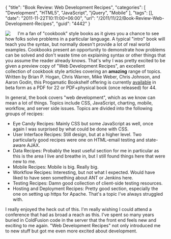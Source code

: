 {
	"title": "Book Review: Web Development Recipes",
	"categories": [
		"Development",
		"HTML5",
		"JavaScript",
		"jQuery",
		"Mobile"
	],
	"tags": [],
	"date": "2011-11-22T10:11:00+06:00",
	"url": "/2011/11/22/Book-Review-Web-Development-Recipes",
	"guid": "4442"
}

<img src="http://static.raymondcamden.com/images/cfjedi/wbdev.jpg" align="left" style="padding-right: 20px" />I'm a fan of "cookbook" style books as it gives you a chance to see how folks solve problems in a particular language. A typical "intro" book will teach you the syntax, but normally doesn't provide a lot of real world examples. Cookbooks present an opportunity to demonstrate how problems can be solved and don't waste time on explaining syntax or other things that you assume the reader already knows. That's why I was pretty excited to be given a preview copy of "Web Development Recipes", an excellent collection of cookbook style articles covering an <b>amazing</b> range of topics. Written by Brian P. Hogan, Chris Warren, Mike Weber, Chris Johnson, and Aaron Godin, this Progamatic Bookshelf offering is currently <a href="http://pragprog.com/book/wbdev/web-development-recipes">available</a> in beta form as a PDF for 22 or PDF+physical book (once released) for 44. 

In general, the book covers "web development", which as we know can mean a lot of things. Topics include CSS, JavaScript, charting, mobile, workflow, and server side issues. Topics are divided into the following groups of recipes:

<ul>
<li>Eye Candy Recipes: Mainly CSS but some JavaScript as well, once again I was surprised by what could be done with CSS.
<li>User Interface Recipes: Still design, but at a higher level. Two particularly good recipes were one on HTML-email testing and state-aware AJAX.
<li>Data Recipes: Probably the least useful section for me in particular as this is the area I live and breathe in, but I still found things here that were new to me. 
<li>Mobile Recipes: Mobile is big. Really big.
<li>Workflow Recipes: Interesting, but not what I expected. Would have liked to have seen something about ANT or Jenkins here.
<li>Testing Recipes: Damn good collection of client-side testing resources.
<li>Hosting and Deployment Recipes: Pretty good section, especially the one on setting up https for Apache. That's a topic I've always struggled with. 
</ul>

I really enjoyed the heck out of this. I'm really wishing I could attend a conference that had as broad a reach as this. I've spent so many years buried in ColdFusion code in the server that the front end feels new and exciting to me again. "Web Development Recipes" not only introduced me to new stuff but got me even more excited about development.